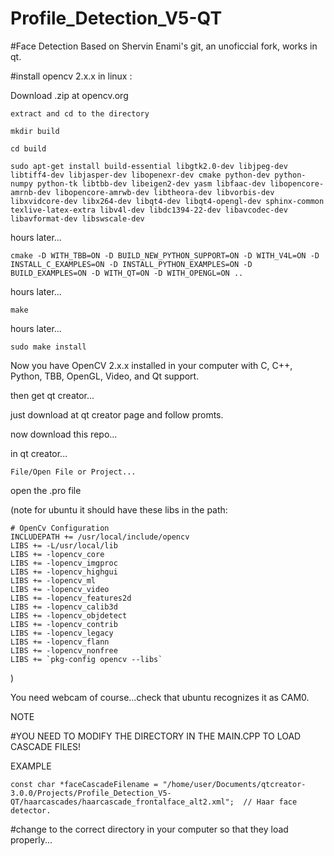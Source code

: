 Profile_Detection_V5-QT
=======================

#Face Detection Based on Shervin Enami's git, an unoficcial fork, works in qt. 

#install opencv 2.x.x in linux :

Download .zip at opencv.org

    extract and cd to the directory

    mkdir build

    cd build

    sudo apt-get install build-essential libgtk2.0-dev libjpeg-dev libtiff4-dev libjasper-dev libopenexr-dev cmake python-dev python-numpy python-tk libtbb-dev libeigen2-dev yasm libfaac-dev libopencore-amrnb-dev libopencore-amrwb-dev libtheora-dev libvorbis-dev libxvidcore-dev libx264-dev libqt4-dev libqt4-opengl-dev sphinx-common texlive-latex-extra libv4l-dev libdc1394-22-dev libavcodec-dev libavformat-dev libswscale-dev

hours later...

    cmake -D WITH_TBB=ON -D BUILD_NEW_PYTHON_SUPPORT=ON -D WITH_V4L=ON -D INSTALL_C_EXAMPLES=ON -D INSTALL_PYTHON_EXAMPLES=ON -D BUILD_EXAMPLES=ON -D WITH_QT=ON -D WITH_OPENGL=ON ..

hours later...

    make

hours later...

    sudo make install

Now you have OpenCV 2.x.x installed in your computer with C, C++, Python, TBB, OpenGL, Video, and Qt support.


then get qt creator...

just download at qt creator page and follow promts.

now download this repo...

in qt creator...

    File/Open File or Project...

open the .pro file

(note for ubuntu it should have these libs in the path:

    # OpenCv Configuration
    INCLUDEPATH += /usr/local/include/opencv
    LIBS += -L/usr/local/lib
    LIBS += -lopencv_core
    LIBS += -lopencv_imgproc
    LIBS += -lopencv_highgui
    LIBS += -lopencv_ml
    LIBS += -lopencv_video
    LIBS += -lopencv_features2d
    LIBS += -lopencv_calib3d
    LIBS += -lopencv_objdetect
    LIBS += -lopencv_contrib
    LIBS += -lopencv_legacy
    LIBS += -lopencv_flann
    LIBS += -lopencv_nonfree
    LIBS += `pkg-config opencv --libs`

)

You need webcam of course...check that ubuntu recognizes it as CAM0.

NOTE

#YOU NEED TO MODIFY THE DIRECTORY IN THE MAIN.CPP TO LOAD CASCADE FILES!

EXAMPLE

    const char *faceCascadeFilename = "/home/user/Documents/qtcreator-3.0.0/Projects/Profile_Detection_V5-QT/haarcascades/haarcascade_frontalface_alt2.xml";  // Haar face detector.

#change to the correct directory in your computer so that they load properly...
